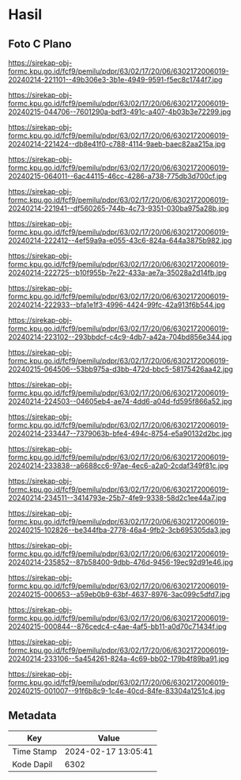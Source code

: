 # Hasil

## Foto C Plano

https://sirekap-obj-formc.kpu.go.id/fcf9/pemilu/pdpr/63/02/17/20/06/6302172006019-20240214-221101--49b306e3-3b1e-4949-9591-f5ec8c1744f7.jpg

https://sirekap-obj-formc.kpu.go.id/fcf9/pemilu/pdpr/63/02/17/20/06/6302172006019-20240215-044706--7601290a-bdf3-491c-a407-4b03b3e72299.jpg

https://sirekap-obj-formc.kpu.go.id/fcf9/pemilu/pdpr/63/02/17/20/06/6302172006019-20240214-221424--db8e41f0-c788-4114-9aeb-baec82aa215a.jpg

https://sirekap-obj-formc.kpu.go.id/fcf9/pemilu/pdpr/63/02/17/20/06/6302172006019-20240215-064011--6ac44115-46cc-4286-a738-775db3d700cf.jpg

https://sirekap-obj-formc.kpu.go.id/fcf9/pemilu/pdpr/63/02/17/20/06/6302172006019-20240214-221941--df560265-744b-4c73-9351-030ba975a28b.jpg

https://sirekap-obj-formc.kpu.go.id/fcf9/pemilu/pdpr/63/02/17/20/06/6302172006019-20240214-222412--4ef59a9a-e055-43c6-824a-644a3875b982.jpg

https://sirekap-obj-formc.kpu.go.id/fcf9/pemilu/pdpr/63/02/17/20/06/6302172006019-20240214-222725--b10f955b-7e22-433a-ae7a-35028a2d14fb.jpg

https://sirekap-obj-formc.kpu.go.id/fcf9/pemilu/pdpr/63/02/17/20/06/6302172006019-20240214-222933--bfa1e1f3-4996-4424-99fc-42a913f6b544.jpg

https://sirekap-obj-formc.kpu.go.id/fcf9/pemilu/pdpr/63/02/17/20/06/6302172006019-20240214-223102--293bbdcf-c4c9-4db7-a42a-704bd856e344.jpg

https://sirekap-obj-formc.kpu.go.id/fcf9/pemilu/pdpr/63/02/17/20/06/6302172006019-20240215-064506--53bb975a-d3bb-472d-bbc5-58175426aa42.jpg

https://sirekap-obj-formc.kpu.go.id/fcf9/pemilu/pdpr/63/02/17/20/06/6302172006019-20240214-224503--04605eb4-ae74-4dd6-a04d-fd595f866a52.jpg

https://sirekap-obj-formc.kpu.go.id/fcf9/pemilu/pdpr/63/02/17/20/06/6302172006019-20240214-233447--7379063b-bfe4-494c-8754-e5a90132d2bc.jpg

https://sirekap-obj-formc.kpu.go.id/fcf9/pemilu/pdpr/63/02/17/20/06/6302172006019-20240214-233838--a6688cc6-97ae-4ec6-a2a0-2cdaf349f81c.jpg

https://sirekap-obj-formc.kpu.go.id/fcf9/pemilu/pdpr/63/02/17/20/06/6302172006019-20240214-234511--3414793e-25b7-4fe9-9338-58d2c1ee44a7.jpg

https://sirekap-obj-formc.kpu.go.id/fcf9/pemilu/pdpr/63/02/17/20/06/6302172006019-20240215-102826--be344fba-2778-46a4-9fb2-3cb695305da3.jpg

https://sirekap-obj-formc.kpu.go.id/fcf9/pemilu/pdpr/63/02/17/20/06/6302172006019-20240214-235852--87b58400-9dbb-476d-9456-19ec92d91e46.jpg

https://sirekap-obj-formc.kpu.go.id/fcf9/pemilu/pdpr/63/02/17/20/06/6302172006019-20240215-000653--a59eb0b9-63bf-4637-8976-3ac099c5dfd7.jpg

https://sirekap-obj-formc.kpu.go.id/fcf9/pemilu/pdpr/63/02/17/20/06/6302172006019-20240215-000844--876cedc4-c4ae-4af5-bb11-a0d70c71434f.jpg

https://sirekap-obj-formc.kpu.go.id/fcf9/pemilu/pdpr/63/02/17/20/06/6302172006019-20240214-233106--5a454261-824a-4c69-bb02-179b4f89ba91.jpg

https://sirekap-obj-formc.kpu.go.id/fcf9/pemilu/pdpr/63/02/17/20/06/6302172006019-20240215-001007--91f6b8c9-1c4e-40cd-84fe-83304a1251c4.jpg


## Metadata

| Key        | Value               |
| ---------- | ------------------- |
| Time Stamp | 2024-02-17 13:05:41 |
| Kode Dapil | 6302                |



